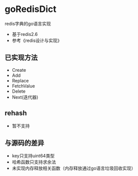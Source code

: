 # goRedisDict
redis字典的go语言实现<br>
* 基于redis2.6
* 参考《redis设计与实现》
## 已实现方法
* Create
* Add
* Replace
* FetchValue
* Delete
* Next(迭代器)
## rehash
* 暂不支持
## 与源码的差异
* key只支持uint64类型
* 哈希函数只支持求余法
* 未实现内存释放相关函数（内存释放通过go语言垃圾回收实现）